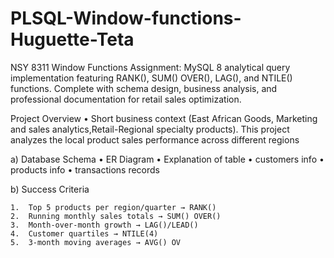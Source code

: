 # PLSQL-Window-functions-Huguette-Teta
NSY 8311 Window Functions Assignment: MySQL 8 analytical query implementation featuring RANK(), SUM() OVER(), LAG(), and NTILE() functions. Complete with schema design, business analysis, and professional documentation for retail sales optimization.

 Project Overview
	•	Short business context (East African Goods, Marketing and sales analytics,Retail-Regional specialty products).
This project analyzes the local product sales performance across different regions

a) Database Schema
	•	ER Diagram 
	•	Explanation of table
	•	customers info
	•	products info
	•	transactions records

b) Success Criteria

	1.	Top 5 products per region/quarter → RANK()
	2.	Running monthly sales totals → SUM() OVER()
	3.	Month-over-month growth → LAG()/LEAD()
	4.	Customer quartiles → NTILE(4)
	5.	3-month moving averages → AVG() OV
